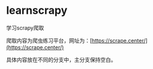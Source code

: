 # learnscrapy
学习scrapy爬取

爬取内容为爬虫练习平台，网址为：[https://scrape.center/](https://scrape.center/)

具体内容放在不同的分支中，主分支保持空白。